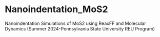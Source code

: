 # Nanoindentation_MoS2
Nanoindentation Simulations of MoS2 using ReaxFF and Molecular Dynamics (Summer 2024-Pennsylvania State University REU Program)

